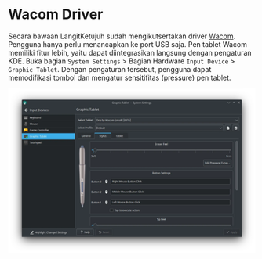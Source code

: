 # Wacom Driver

Secara bawaan LangitKetujuh sudah mengikutsertakan driver [Wacom](https://www.wacom.com). Pengguna hanya perlu menancapkan ke port USB saja. Pen tablet Wacom memiliki fitur lebih, yaitu dapat diintegrasikan langsung dengan pengaturan KDE. Buka bagian `System Settings` > Bagian Hardware `Input Device` > `Graphic Tablet`. Dengan pengaturan tersebut, pengguna dapat memodifikasi tombol dan mengatur sensitifitas (pressure) pen tablet.

![Pen Tablet LangitKetujuh OS](../../../media/image/graphic-pen-tablet-kde-langitketujuh-id.webp)
